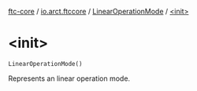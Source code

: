[ftc-core](../../index.md) / [io.arct.ftccore](../index.md) / [LinearOperationMode](index.md) / [&lt;init&gt;](./-init-.md)

# &lt;init&gt;

`LinearOperationMode()`

Represents an linear operation mode.

